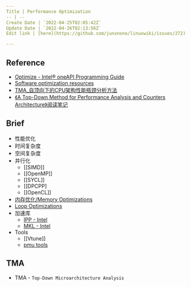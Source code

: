 ```yaml
---
Title | Performance Optimization
-- | --
Create Date | `2022-04-25T02:05:42Z`
Update Date | `2022-04-26T02:13:56Z`
Edit link | [here](https://github.com/junxnone/linuxwiki/issues/272)

---
```

## Reference
- [Optimize - Intel® oneAPI Programming Guide](https://www.intel.com/content/www/us/en/develop/documentation/oneapi-programming-guide/top/software-development-process/performance-tuning-cycle/optimize.html)
- [Software optimization resources](https://www.agner.org/optimize/)
- [TMA_自顶向下的CPU架构性能瓶颈分析方法](https://zhuanlan.zhihu.com/p/60569271)
- [《A Top-Down Method for Performance Analysis and Counters Architecture》阅读笔记](https://andrewei1316.github.io/2020/12/20/top-down-performance-analysis/)


## Brief
- 性能优化
- 时间复杂度
- 空间复杂度
- 并行化
  - [[SIMD]]
  - [[OpenMP]]
  - [[SYCL]]
  - [[DPCPP]
  - [[OpenCL]]
- [内存优化/Memory Optimizations](/Memory_Optimizations)
- [Loop Optimizations](/Loop_Optimizations)
- 加速库
  - [IPP - Intel](/IPP_Intel)
  - [MKL - Intel](/MKL_Intel)
- Tools
  - [[Vtune]]
  - [pmu tools](https://github.com/andikleen/pmu-tools)

## TMA
- TMA - `Top-Down Microarchitecture Analysis`

